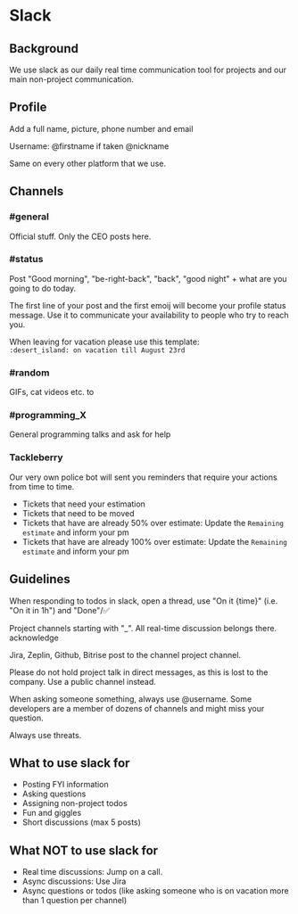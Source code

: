 # Slack

## Background

We use slack as our daily real time communication tool for projects and our main non-project communication.

## Profile

Add a full name, picture, phone number and email

Username: @firstname if taken @nickname

Same on every other platform that we use.

## Channels

### #general
Official stuff. Only the CEO posts here.

### #status 

Post "Good morning", "be-right-back", "back", "good night" + what are you going to do today.

The first line of your post and the first emoij will become your profile status message. Use it to communicate your availability to people who try to reach you.

When leaving for vacation please use this template:  
`:desert_island: on vacation till August 23rd`

### #random

GIFs, cat videos etc. to

### #programming_X

General programming talks and ask for help

### Tackleberry

Our very own police bot will sent you reminders that require your actions from time to time. 

- Tickets that need your estimation
- Tickets that need to be moved
- Tickets that have are already 50% over estimate: Update the `Remaining estimate` and inform your pm
- Tickets that have are already 100% over estimate: Update the `Remaining estimate` and inform your pm

## Guidelines

When responding to todos in slack, open a thread, use "On it {time}" (i.e. "On it in 1h") and "Done"/:white_check_mark:

Project channels starting with "_". All real-time discussion belongs there. acknowledge

Jira, Zeplin, Github, Bitrise post to the channel project channel.

Please do not hold project talk in direct messages, as this is lost to the company. Use a public channel instead.

When asking someone something, always use @username. Some developers are a member of dozens of channels and might miss your question.

Always use threats. 

## What to use slack for

- Posting FYI information
- Asking questions
- Assigning non-project todos
- Fun and giggles
- Short discussions (max 5 posts)

## What NOT to use slack for

- Real time discussions: Jump on a call.
- Async discussions: Use Jira
- Async questions or todos (like asking someone who is on vacation more than 1 question per channel)